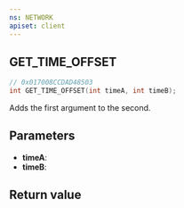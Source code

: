 ```yaml
---
ns: NETWORK
apiset: client
---
```

## GET_TIME_OFFSET

```c
// 0x017008CCDAD48503
int GET_TIME_OFFSET(int timeA, int timeB);
```

Adds the first argument to the second.

## Parameters
* **timeA**:
* **timeB**:

## Return value